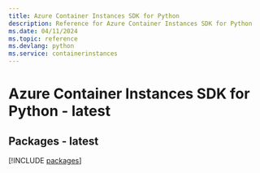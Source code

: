 ```yaml
---
title: Azure Container Instances SDK for Python
description: Reference for Azure Container Instances SDK for Python
ms.date: 04/11/2024
ms.topic: reference
ms.devlang: python
ms.service: containerinstances
---
```

# Azure Container Instances SDK for Python - latest
## Packages - latest
[!INCLUDE [packages](container-instances-index.md)]